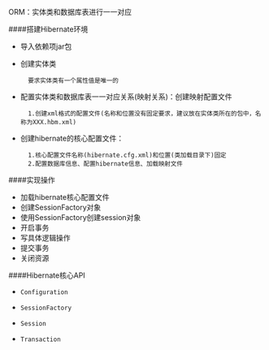 ORM：实体类和数据库表进行一一对应

####搭建Hibernate环境

* 导入依赖项jar包

* 创建实体类

		要求实体类有一个属性值是唯一的

* 配置实体类和数据库表一一对应关系(映射关系)：创建映射配置文件

		1.创建xml格式的配置文件(名称和位置没有固定要求，建议放在实体类所在的包中，名称为XXX.hbm.xml)
		
* 创建hibernate的核心配置文件：

		1.核心配置文件名称(hibernate.cfg.xml)和位置(类加载目录下)固定
		2.配置数据库信息、配置hibernate信息、加载映射文件


####实现操作

* 加载hibernate核心配置文件
* 创建SessionFactory对象
* 使用SessionFactory创建session对象
* 开启事务
* 写具体逻辑操作
* 提交事务
* 关闭资源

####Hibernate核心API

* `Configuration`

* `SessionFactory`

* `Session`

* `Transaction`